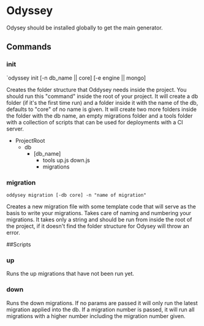 Odyssey
=======

Odysey should be installed globally to get the main generator.


## Commands

### init

  `odyssey init [-n db_name || core] [-e engine || mongo]

  Creates the folder structure that Oddysey needs inside the project.
  You should run this "command" inside the root of your project.
  It will create a db folder (if it's the first time run) and a folder inside it with the name of the db, defaults to "core" of no name is given.
  It will create two more folders inside the folder with the db name, an empty migrations folder and a tools folder with a collection of scripts that can be used for deployments with a CI server.

  - ProjectRoot
    - db
      - [db_name]
        - tools
          up.js
          down.js
        - migrations


### migration

  `oddysey migration [-db core] -n "name of migration"`

  Creates a new migration file with some template code that will serve as the basis to write your migrations.
  Takes care of naming and numbering your migrations.
  It takes only a string and should be run from inside the root of the project, if it doesn't find the folder structure for Odysey will throw an error.

##Scripts

### up

  Runs the up migrations that have not been run yet.

### down

  Runs the down migrations. If no params are passed it will only run the latest migration applied into the db. If a migration number is passed, it will run all migrations with a higher number including the migration number given.